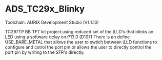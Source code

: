 # ADS_TC29x_Blinky
Toolchain: AURIX Development Studio (V1.1.10)

TC297TP BB TFT kit project using reduced set of the iLLD's that blinks an LED using a software delay on P13.0 (D107) 
There is an define USE_BARE_METAL that allows the user to swtich between iLLD functions to configure and cotrol the port pin or allows the user to directly control the port pin by writing to the SFR's directly.
